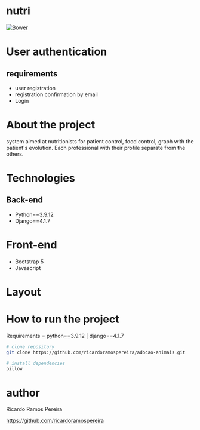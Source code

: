 # nutri
[![Bower](https://img.shields.io/bower/l/django)](https://github.com/ricardoramospereira/adocao-animais/blob/main/LICENSE)

# User authentication
## requirements
* user registration
* registration confirmation by email
* Login

# About the project
system aimed at nutritionists for patient control, food control, graph with the patient's evolution.
Each professional with their profile separate from the others.

# Technologies
## Back-end
* Python==3.9.12
* Django==4.1.7

# Front-end
* Bootstrap 5
* Javascript

# Layout


# How to run the project
Requirements = python==3.9.12 | django==4.1.7

```bash
# clone repository
git clone https://github.com/ricardoramospereira/adocao-animais.git

# install dependencies
pillow
```

# author
Ricardo Ramos Pereira

https://github.com/ricardoramospereira
